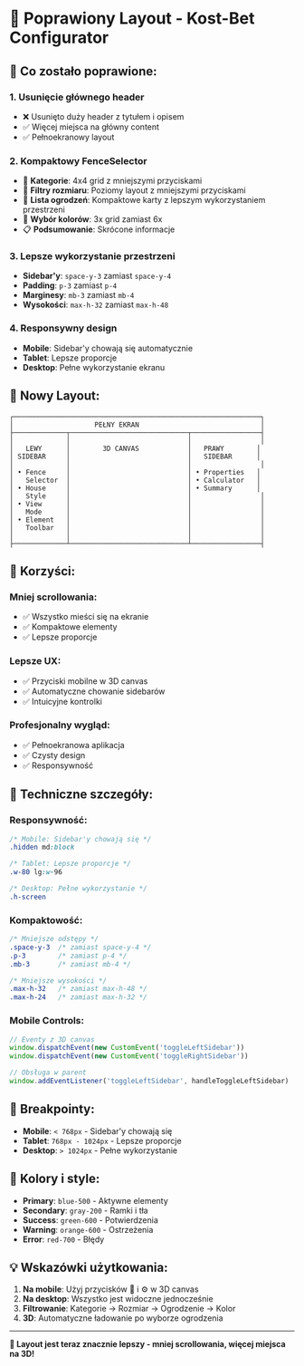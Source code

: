 # 🎨 Poprawiony Layout - Kost-Bet Configurator

## **🚀 Co zostało poprawione:**

### **1. Usunięcie głównego header**
- ❌ Usunięto duży header z tytułem i opisem
- ✅ Więcej miejsca na główny content
- ✅ Pełnoekranowy layout

### **2. Kompaktowy FenceSelector**
- 📱 **Kategorie**: 4x4 grid z mniejszymi przyciskami
- 📏 **Filtry rozmiaru**: Poziomy layout z mniejszymi przyciskami
- 🎯 **Lista ogrodzeń**: Kompaktowe karty z lepszym wykorzystaniem przestrzeni
- 🎨 **Wybór kolorów**: 3x grid zamiast 6x
- 📋 **Podsumowanie**: Skrócone informacje

### **3. Lepsze wykorzystanie przestrzeni**
- **Sidebar'y**: `space-y-3` zamiast `space-y-4`
- **Padding**: `p-3` zamiast `p-4`
- **Marginesy**: `mb-3` zamiast `mb-4`
- **Wysokości**: `max-h-32` zamiast `max-h-48`

### **4. Responsywny design**
- **Mobile**: Sidebar'y chowają się automatycznie
- **Tablet**: Lepsze proporcje
- **Desktop**: Pełne wykorzystanie ekranu

## **📱 Nowy Layout:**

```
┌─────────────────────────────────────────────────────────────┐
│                    PEŁNY EKRAN                              │
├─────────────┬─────────────────────────────┬─────────────────┤
│             │                             │                 │
│   LEWY      │        3D CANVAS            │   PRAWY        │
│ SIDEBAR     │                             │   SIDEBAR      │
│             │                             │                 │
│ • Fence     │                             │ • Properties   │
│   Selector  │                             │ • Calculator   │
│ • House     │                             │ • Summary      │
│   Style     │                             │                 │
│ • View      │                             │                 │
│   Mode      │                             │                 │
│ • Element   │                             │                 │
│   Toolbar   │                             │                 │
│             │                             │                 │
├─────────────┴─────────────────────────────┴─────────────────┤
```

## **🎯 Korzyści:**

### **Mniej scrollowania:**
- ✅ Wszystko mieści się na ekranie
- ✅ Kompaktowe elementy
- ✅ Lepsze proporcje

### **Lepsze UX:**
- ✅ Przyciski mobilne w 3D canvas
- ✅ Automatyczne chowanie sidebarów
- ✅ Intuicyjne kontrolki

### **Profesjonalny wygląd:**
- ✅ Pełnoekranowa aplikacja
- ✅ Czysty design
- ✅ Responsywność

## **🔧 Techniczne szczegóły:**

### **Responsywność:**
```css
/* Mobile: Sidebar'y chowają się */
.hidden md:block

/* Tablet: Lepsze proporcje */
.w-80 lg:w-96

/* Desktop: Pełne wykorzystanie */
.h-screen
```

### **Kompaktowość:**
```css
/* Mniejsze odstępy */
.space-y-3  /* zamiast space-y-4 */
.p-3        /* zamiast p-4 */
.mb-3       /* zamiast mb-4 */

/* Mniejsze wysokości */
.max-h-32   /* zamiast max-h-48 */
.max-h-24   /* zamiast max-h-32 */
```

### **Mobile Controls:**
```typescript
// Eventy z 3D canvas
window.dispatchEvent(new CustomEvent('toggleLeftSidebar'))
window.dispatchEvent(new CustomEvent('toggleRightSidebar'))

// Obsługa w parent
window.addEventListener('toggleLeftSidebar', handleToggleLeftSidebar)
```

## **📱 Breakpointy:**

- **Mobile**: `< 768px` - Sidebar'y chowają się
- **Tablet**: `768px - 1024px` - Lepsze proporcje
- **Desktop**: `> 1024px` - Pełne wykorzystanie

## **🎨 Kolory i style:**

- **Primary**: `blue-500` - Aktywne elementy
- **Secondary**: `gray-200` - Ramki i tła
- **Success**: `green-600` - Potwierdzenia
- **Warning**: `orange-600` - Ostrzeżenia
- **Error**: `red-700` - Błędy

## **💡 Wskazówki użytkowania:**

1. **Na mobile**: Użyj przycisków 📱 i ⚙️ w 3D canvas
2. **Na desktop**: Wszystko jest widoczne jednocześnie
3. **Filtrowanie**: Kategorie → Rozmiar → Ogrodzenie → Kolor
4. **3D**: Automatyczne ładowanie po wyborze ogrodzenia

---

**🎉 Layout jest teraz znacznie lepszy - mniej scrollowania, więcej miejsca na 3D!**
















